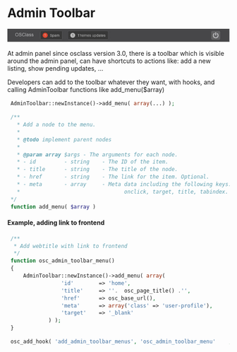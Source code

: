 # Admin Toolbar

![Admin Toolbar](../.gitbook/assets/admintoolbar.jpg)

At admin panel since osclass version 3.0, there is a toolbar which is visible around the admin panel, can have shortcuts to actions like: add a new listing, show pending updates, ...

Developers can add to the toolbar whatever they want, with hooks, and calling AdminToolbar functions like add\_menu\($array\)

```php
 AdminToolbar::newInstance()->add_menu( array(...) );
```

```php
 /**
   * Add a node to the menu.
   *   
   * @todo implement parent nodes
   *
   * @param array $args - The arguments for each node.
   * - id         - string    - The ID of the item.
   * - title      - string    - The title of the node.
   * - href       - string    - The link for the item. Optional.
   * - meta       - array     - Meta data including the following keys: html, class, 
   *                                 onclick, target, title, tabindex.
 */
 function add_menu( $array ) 
```

#### Example, adding link to frontend

```php
 /**
  * Add webtitle with link to frontend 
  */
 function osc_admin_toolbar_menu()
 {
     AdminToolbar::newInstance()->add_menu( array(
                 'id'        => 'home',
                 'title'     => ''.  osc_page_title() .'',
                 'href'      => osc_base_url(),
                 'meta'      => array('class' => 'user-profile'),
                 'target'    => '_blank'
             ) );
 }
```

```php
 osc_add_hook( 'add_admin_toolbar_menus', 'osc_admin_toolbar_menu'    , 0 );
```

